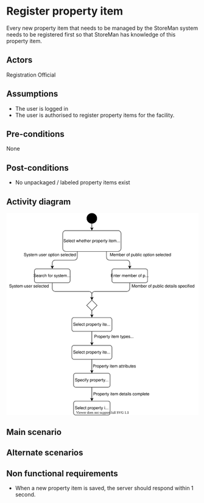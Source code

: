# Register property item
Every new property item that needs to be managed by the StoreMan system needs to be registered first so that StoreMan has knowledge of this property item.

## Actors
Registration Official

## Assumptions
- The user is logged in
- The user is authorised to register property items for the facility.

## Pre-conditions
None

## Post-conditions
- No unpackaged / labeled property items exist

## Activity diagram
![Activity Diagram](activity-diagram.drawio.svg)

## Main scenario

## Alternate scenarios

## Non functional requirements
- When a new property item is saved, the server should respond within 1 second.